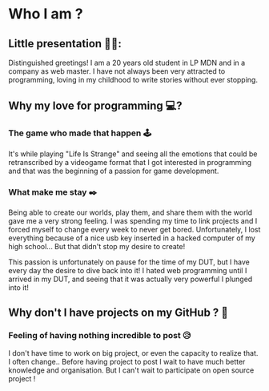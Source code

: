 # Who I am ?
## Little presentation 👨🏻:
Distinguished greetings!
I am a 20 years old student in LP MDN and in a company as web master.
I have not always been very attracted to programming, loving in my childhood to write stories without ever stopping. 

## Why my love for programming 💻?
### The game who made that happen 🕹️
It's while playing "Life Is Strange" and seeing all the emotions that could be retranscribed by a videogame format that I got interested in programming and that was the beginning of a passion for game development.

### What make me stay ✒️
Being able to create our worlds, play them, and share them with the world gave me a very strong feeling. I was spending my time to link projects and I forced myself to change every week to never get bored. Unfortunately, I lost everything because of a nice usb key inserted in a hacked computer of my high school... But that didn't stop my desire to create!

This passion is unfortunately on pause for the time of my DUT, but I have every day the desire to dive back into it! I hated web programming until I arrived in my DUT, and seeing that it was actually very powerful I plunged into it! 

## Why don't I have projects on my GitHub ? 🔧
### Feeling of having nothing incredible to post 😥
I don't have time to work on big project, or even the capacity to realize that. I often change.. Before having project to post I wait to have much better knowledge and organisation. But I can't wait to participate on open source project !
